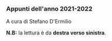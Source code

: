 ### Appunti dell'anno 2021-2022 
A cura di Stefano D'Ermilio

**N.B:** la lettura è da **destra verso sinistra**.